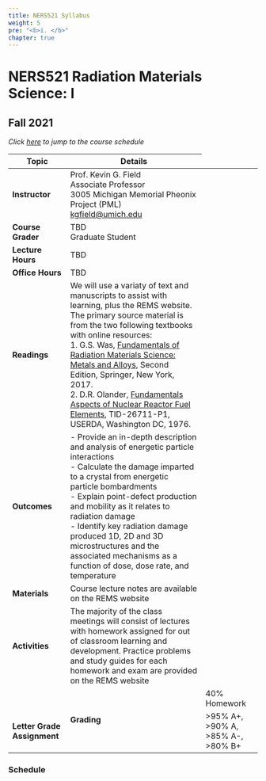 ```yaml
---
title: NERS521 Syllabus
weight: 5
pre: "<b>i. </b>"
chapter: true
---
```



# NERS521 Radiation Materials Science: I
## Fall 2021

*Click [here](###Schedule) to jump to the course schedule*

|Topic | Details |
|---|---|
| **Instructor** | Prof. Kevin G. Field <br> Associate Professor <br /> 3005 Michigan Memorial Pheonix Project (PML) <br /> kgfield@umich.edu |
| **Course Grader**| TBD <br /> Graduate Student |
|**Lecture Hours**|TBD|
|**Office Hours**|TBD|
|**Readings**|We will use a variaty of text and manuscripts to assist with learning, plus the REMS website. The primary source material is from the two following textbooks with online resources:  <br /> 1. G.S. Was, [Fundamentals of Radiation Materials Science: Metals and Alloys](https://link.springer.com/book/10.1007%2F978-1-4939-3438-6), Second Edition, Springer, New York, 2017.<br /> 2.	D.R. Olander, [Fundamentals Aspects of Nuclear Reactor Fuel Elements](https://babel.hathitrust.org/cgi/pt?id=mdp.39015095162049&view=1up&seq=7), TID-26711-P1, USERDA, Washington DC, 1976. |
|**Outcomes**|- Provide an in-depth description and analysis of energetic particle interactions<br />- Calculate the damage imparted to a crystal from energetic particle bombardments<br />- Explain point-defect production and mobility as it relates to radiation damage<br />- Identify key radiation damage produced 1D, 2D and 3D microstructures and the associated mechanisms as a function of dose, dose rate, and temperature|
|**Materials**|Course lecture notes are available on the REMS website|
|**Activities**|The majority of the class meetings will consist of lectures with homework assigned for out of classroom learning and development. Practice problems and study guides for each homework and exam are provided on the REMS website|
|<td rowspan="3">**Grading**</td>|40% Homework |30% Midterm exam |30% Final exam|
|**Letter Grade Assignment**|>95% A+, >90% A, >85% A-, >80% B+|

 
### Schedule





